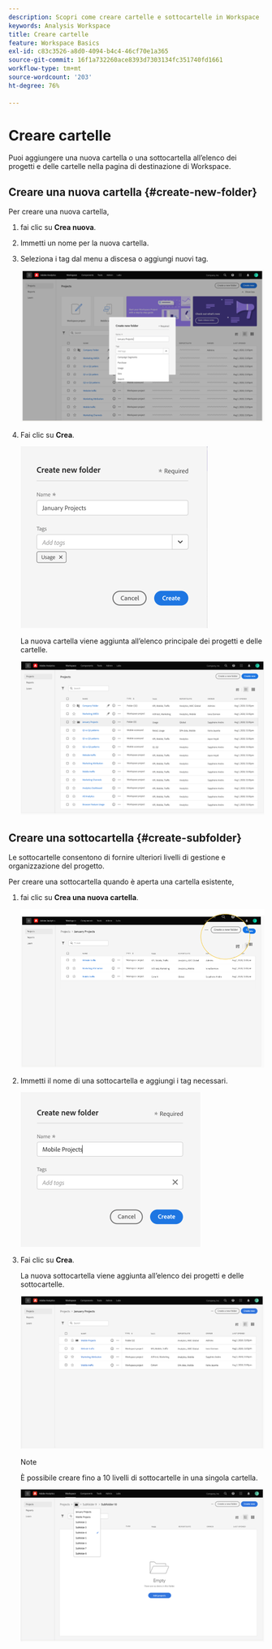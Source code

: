 ```yaml
---
description: Scopri come creare cartelle e sottocartelle in Workspace
keywords: Analysis Workspace
title: Creare cartelle
feature: Workspace Basics
exl-id: c83c3526-a8d0-4094-b4c4-46cf70e1a365
source-git-commit: 16f1a732260ace8393d7303134fc351740fd1661
workflow-type: tm+mt
source-wordcount: '203'
ht-degree: 76%

---
```


# Creare cartelle

Puoi aggiungere una nuova cartella o una sottocartella all’elenco dei progetti e delle cartelle nella pagina di destinazione di Workspace.

## Creare una nuova cartella {#create-new-folder}

Per creare una nuova cartella,

1. fai clic su **Crea nuova**.

1. Immetti un nome per la nuova cartella.

1. Seleziona i tag dal menu a discesa o aggiungi nuovi tag.

   ![Finestra Crea nuova cartella con il nome della nuova cartella e l’elenco dei tag disponibili.](/help/analysis-workspace/build-workspace-project/assets/select-tags.png)

1. Fai clic su **Crea**.

   ![Fai clic su Crea.](/help/analysis-workspace/build-workspace-project/assets/create.png)

   La nuova cartella viene aggiunta all’elenco principale dei progetti e delle cartelle.

   ![Pagina di destinazione Progetti con l’elenco aggiornato dei progetti e delle cartelle.](/help/analysis-workspace/build-workspace-project/assets/create-new-listed.png)

## Creare una sottocartella {#create-subfolder}

Le sottocartelle consentono di fornire ulteriori livelli di gestione e organizzazione del progetto.

Per creare una sottocartella quando è aperta una cartella esistente,

1. fai clic su **Crea una nuova cartella**.

   ![fai clic su Crea una nuova cartella.](/help/analysis-workspace/build-workspace-project/assets/create-subfolder2.png)

1. Immetti il nome di una sottocartella e aggiungi i tag necessari.

   ![La finestra Crea nuova cartella con il nuovo nome e il nuovo campo Tag.](/help/analysis-workspace/build-workspace-project/assets/create-subfolder-name.png)

1. Fai clic su **Crea**.

   La nuova sottocartella viene aggiunta all’elenco dei progetti e delle sottocartelle.

   ![Fai clic su Crea.](/help/analysis-workspace/build-workspace-project/assets/create-subfolder-added.png)

   >[!NOTE]
   >
   >È possibile creare fino a 10 livelli di sottocartelle in una singola cartella.

   ![Nell&#39;elenco a discesa delle cartelle vengono visualizzate tutte le sottocartelle all&#39;interno della cartella.](/help/analysis-workspace/build-workspace-project/assets/create-subfolder-limit.png)

